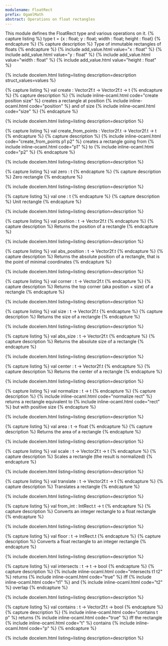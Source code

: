 ```yaml
---
modulename: FloatRect 
prefix: OgamlMath
abstract: Operations on float rectangles
---
```



This module defines the FloatRect type and various operations on it.
{% capture listing %}
type t = {x : float; y : float; width : float; height : float}
{% endcapture %}
{% capture description %}
Type of immutable rectangles of floats
{% endcapture %}
{% include add_value.html value="x : float" %}
{% include add_value.html value="y : float" %}
{% include add_value.html value="width : float" %}
{% include add_value.html value="height : float" %}

{% include docelem.html listing=listing description=description struct_values=values  %}

{% capture listing %}
val create : Vector2f.t -> Vector2f.t -> t
{% endcapture %}
{% capture description %}
{% include inline-ocaml.html code="create position size" %} creates a rectangle at position {% include inline-ocaml.html code="position" %} and
 of size {% include inline-ocaml.html code="size" %}
{% endcapture %}

{% include docelem.html listing=listing description=description   %}

{% capture listing %}
val create_from_points : Vector2f.t -> Vector2f.t -> t
{% endcapture %}
{% capture description %}
{% include inline-ocaml.html code="create_from_points p1 p2" %} creates a rectangle going from {% include inline-ocaml.html code="p1" %} to {% include inline-ocaml.html code="p2" %}
{% endcapture %}

{% include docelem.html listing=listing description=description   %}

{% capture listing %}
val zero : t
{% endcapture %}
{% capture description %}
Zero rectangle
{% endcapture %}

{% include docelem.html listing=listing description=description   %}

{% capture listing %}
val one : t
{% endcapture %}
{% capture description %}
Unit rectangle
{% endcapture %}

{% include docelem.html listing=listing description=description   %}

{% capture listing %}
val position : t -> Vector2f.t
{% endcapture %}
{% capture description %}
Returns the position of a rectangle
{% endcapture %}

{% include docelem.html listing=listing description=description   %}

{% capture listing %}
val abs_position : t -> Vector2f.t
{% endcapture %}
{% capture description %}
Returns the absolute position of a rectangle, that is the point of
 minimal coordinates
{% endcapture %}

{% include docelem.html listing=listing description=description   %}

{% capture listing %}
val corner : t -> Vector2f.t
{% endcapture %}
{% capture description %}
Returns the top corner (aka position + size) of a rectangle
{% endcapture %}

{% include docelem.html listing=listing description=description   %}

{% capture listing %}
val size : t -> Vector2f.t
{% endcapture %}
{% capture description %}
Returns the size of a rectangle
{% endcapture %}

{% include docelem.html listing=listing description=description   %}

{% capture listing %}
val abs_size : t -> Vector2f.t
{% endcapture %}
{% capture description %}
Returns the absolute size of a rectangle
{% endcapture %}

{% include docelem.html listing=listing description=description   %}

{% capture listing %}
val center : t -> Vector2f.t
{% endcapture %}
{% capture description %}
Returns the center of a rectangle
{% endcapture %}

{% include docelem.html listing=listing description=description   %}

{% capture listing %}
val normalize : t -> t
{% endcapture %}
{% capture description %}
{% include inline-ocaml.html code="normalize rect" %} returns a rectangle equivalent to {% include inline-ocaml.html code="rect" %} but with
positive size
{% endcapture %}

{% include docelem.html listing=listing description=description   %}

{% capture listing %}
val area : t -> float
{% endcapture %}
{% capture description %}
Returns the area of a rectangle
{% endcapture %}

{% include docelem.html listing=listing description=description   %}

{% capture listing %}
val scale : t -> Vector2f.t -> t
{% endcapture %}
{% capture description %}
Scales a rectangle (the result is normalized)
{% endcapture %}

{% include docelem.html listing=listing description=description   %}

{% capture listing %}
val translate : t -> Vector2f.t -> t
{% endcapture %}
{% capture description %}
Translates a rectangle
{% endcapture %}

{% include docelem.html listing=listing description=description   %}

{% capture listing %}
val from_int : IntRect.t -> t
{% endcapture %}
{% capture description %}
Converts an integer rectangle to a float rectangle
{% endcapture %}

{% include docelem.html listing=listing description=description   %}

{% capture listing %}
val floor : t -> IntRect.t
{% endcapture %}
{% capture description %}
Converts a float rectangle to an integer rectangle
{% endcapture %}

{% include docelem.html listing=listing description=description   %}

{% capture listing %}
val intersects : t -> t -> bool
{% endcapture %}
{% capture description %}
{% include inline-ocaml.html code="intersects t1 t2" %} returns {% include inline-ocaml.html code="true" %} iff {% include inline-ocaml.html code="t1" %} and {% include inline-ocaml.html code="t2" %} overlap
{% endcapture %}

{% include docelem.html listing=listing description=description   %}

{% capture listing %}
val contains : t -> Vector2f.t -> bool
{% endcapture %}
{% capture description %}
{% include inline-ocaml.html code="contains t p" %} returns {% include inline-ocaml.html code="true" %} iff the rectangle {% include inline-ocaml.html code="t" %} contains {% include inline-ocaml.html code="p" %}
{% endcapture %}

{% include docelem.html listing=listing description=description   %}

